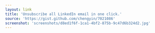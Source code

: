```yaml
---
layout: link
title: 'Unsubscribe all LinkedIn email in one click.'
source: 'https://gist.github.com/chengyin/7021086'
screenshot: 'screenshots/d8ed1f6f-1ca1-4bf2-875b-9c47d6b324d2.jpg'
---
```


